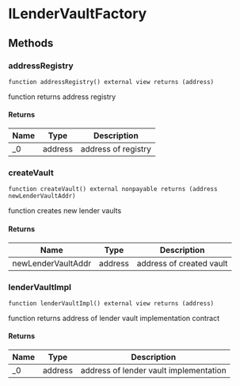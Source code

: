 # ILenderVaultFactory









## Methods

### addressRegistry

```solidity
function addressRegistry() external view returns (address)
```

function returns address registry




#### Returns

| Name | Type | Description |
|---|---|---|
| _0 | address | address of registry |

### createVault

```solidity
function createVault() external nonpayable returns (address newLenderVaultAddr)
```

function creates new lender vaults




#### Returns

| Name | Type | Description |
|---|---|---|
| newLenderVaultAddr | address | address of created vault |

### lenderVaultImpl

```solidity
function lenderVaultImpl() external view returns (address)
```

function returns address of lender vault implementation contract




#### Returns

| Name | Type | Description |
|---|---|---|
| _0 | address | address of lender vault implementation |




